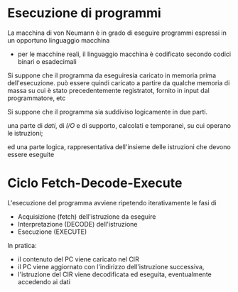 # Esecuzione di programmi

La macchina di von Neumann è in grado di eseguire programmi espressi in un opportuno linguaggio macchina
- per le macchine reali, il linguaggio macchina è codificato secondo codici binari o esadecimali

Si suppone che il programma da eseguiresia caricato in memoria prima dell'esecuzione. può essere quindi caricato a partire da qualche memoria di massa su cui è stato precedentemente registratot, fornito in input dal programmatore, etc

Si suppone che il programma sia suddiviso logicamente in due parti.

una parte di *dati*, di *I/O* e di supporto, calcolati e temporanei, su cui operano le istruzioni;

ed una parte logica, rappresentativa dell'insieme delle istruzioni che devono essere eseguite

# Ciclo Fetch-Decode-Execute

L'esecuzione del programma avviene ripetendo iterativamente le fasi di 

- Acquisizione (fetch) dell'istruzione da eseguire
- Interpretazione (DECODE) dell'istruzione
- Esecuzione (EXECUTE)

In pratica:

- il contenuto del PC viene caricato nel CIR
- il PC viene aggiornato con l'indirizzo dell'istruzione successiva,
- l'istruzione del CIR viene decodificata ed eseguita, eventualmente accedendo ai dati

